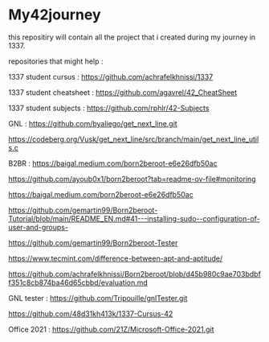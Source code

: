 # My42journey
this repositiry will contain all the project that i created during my journey in 1337.

repositories that might help :

1337 student cursus : https://github.com/achrafelkhnissi/1337

1337 student cheatsheet : https://github.com/agavrel/42_CheatSheet
    
1337 student subjects : https://github.com/rphlr/42-Subjects

GNL : https://github.com/byaliego/get_next_line.git

https://codeberg.org/Vusk/get_next_line/src/branch/main/get_next_line_utils.c

B2BR : https://baigal.medium.com/born2beroot-e6e26dfb50ac

https://github.com/ayoub0x1/born2beroot?tab=readme-ov-file#monitoring

https://baigal.medium.com/born2beroot-e6e26dfb50ac

https://github.com/gemartin99/Born2beroot-Tutorial/blob/main/README_EN.md#41---installing-sudo--configuration-of-user-and-groups-

https://github.com/gemartin99/Born2beroot-Tester

https://www.tecmint.com/difference-between-apt-and-aptitude/

https://github.com/achrafelkhnissi/Born2beroot/blob/d45b980c9ae703bdbff351c8cb874ba46d65cbbd/evaluation.md

GNL tester : https://github.com/Tripouille/gnlTester.git

https://github.com/48d31kh413k/1337-Cursus-42

Office 2021 : https://github.com/21Z/Microsoft-Office-2021.git
